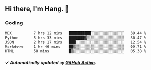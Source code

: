 ## Hi there, I'm Hang. 👋

### Coding

<!--START_SECTION:waka-->

```txt
MDX          7 hrs 12 mins   ██████████░░░░░░░░░░░░░░░   39.44 %
Python       5 hrs 33 mins   ███████▓░░░░░░░░░░░░░░░░░   30.47 %
JSON         2 hrs 17 mins   ███░░░░░░░░░░░░░░░░░░░░░░   12.54 %
Markdown     1 hr 46 mins    ██▒░░░░░░░░░░░░░░░░░░░░░░   09.71 %
HTML         58 mins         █▒░░░░░░░░░░░░░░░░░░░░░░░   05.38 %
```

<!--END_SECTION:waka-->

##### ✓ Automatically updated by [GitHub Action](https://github.com/huhuhang/huhuhang/actions).
